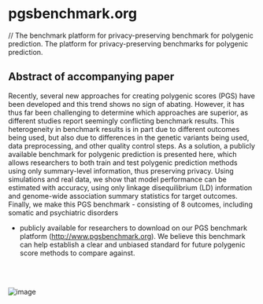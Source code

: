 # pgsbenchmark.org

// The benchmark platform for privacy-preserving benchmark for polygenic prediction.
The platform for privacy-preserving benchmarks for polygenic prediction.

## Abstract of accompanying paper

Recently, several new approaches for creating polygenic scores (PGS) have been
developed and this trend shows no sign of abating. However, it has thus far been
challenging to determine which approaches are superior, as different studies report
seemingly conflicting benchmark results. This heterogeneity in benchmark results
is in part due to different outcomes being used, but also due to differences in
the genetic variants being used, data preprocessing, and other quality control
steps. As a solution, a publicly available benchmark for polygenic prediction is
presented here, which allows researchers to both train and test polygenic prediction
methods using only summary-level information, thus preserving privacy. Using
simulations and real data, we show that model performance can be estimated with
accuracy, using only linkage disequilibrium (LD) information and genome-wide
association summary statistics for target outcomes. Finally, we make this PGS
benchmark - consisting of 8 outcomes, including somatic and psychiatric disorders
- publicly available for researchers to download on our PGS benchmark platform
(http://www.pgsbenchmark.org). We believe this benchmark can help establish a
clear and unbiased standard for future polygenic score methods to compare against.


<br><br>


![image](https://user-images.githubusercontent.com/6292714/195577590-a8b9e900-bcd8-41ae-a7d6-edc42322cb35.png)



